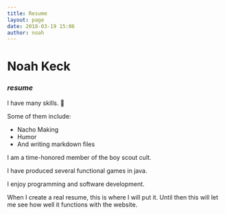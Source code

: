 ```yaml
---
title: Resume
layout: page
date: 2018-03-19 15:06
author: noah
---
```


# Noah Keck
### _resume_

I have many skills. :ramen:

Some of them include:

- Nacho Making
- Humor
- And writing markdown files

I am a time-honored member of the boy scout cult.

I have produced several functional games in java.

I enjoy programming and software development.

When I create a real resume, this is where I will put it. Until then this will let me see how well it functions with the website.
